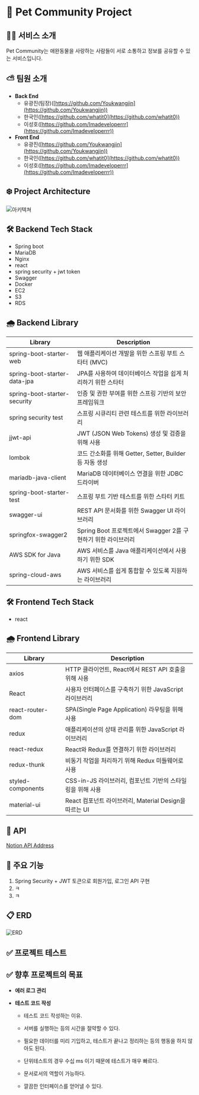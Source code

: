 # 🌈 Pet Community Project

## ✍🏻 서비스 소개

Pet Community는 애완동물을 사랑하는 사람들이 서로 소통하고 정보를 공유할 수 있는 서비스입니다.

## ⛅️ 팀원 소개

- **Back End**
  - 유광진(팀장)([https://github.com/Youkwangjin](https://github.com/Youkwangjin))
  - 한국인([https://github.com/whatit0](https://github.com/whatit0))
  - 이성호([https://github.com/Imadeveloperrr](https://github.com/Imadeveloperrr))
- **Front End**
  - 유광진([https://github.com/Youkwangjin](https://github.com/Youkwangjin))
  - 한국인([https://github.com/whatit0](https://github.com/whatit0))
  - 이성호([https://github.com/Imadeveloperrr](https://github.com/Imadeveloperrr))

## ❄️ Project Architecture

![아키텍쳐](https://github.com/Imadeveloperrr/petCommunity/assets/99321607/9f91a18a-d715-47dc-b589-3bc3b529bf9d)

## 🛠 Backend Tech Stack

- Spring boot
- MariaDB
- Nginx
- react
- spring security + jwt token
- Swagger
- Docker
- EC2
- S3
- RDS

## 🌧 Backend Library

| Library                          | Description                                                 |
|----------------------------------|-------------------------------------------------------------|
| spring-boot-starter-web          | 웹 애플리케이션 개발을 위한 스프링 부트 스타터 (MVC)            |
| spring-boot-starter-data-jpa     | JPA를 사용하여 데이터베이스 작업을 쉽게 처리하기 위한 스타터     |
| spring-boot-starter-security     | 인증 및 권한 부여를 위한 스프링 기반의 보안 프레임워크          |
| spring security test             | 스프링 시큐리티 관련 테스트를 위한 라이브러리                   |
| jjwt-api                         | JWT (JSON Web Tokens) 생성 및 검증을 위해 사용                |
| lombok                           | 코드 간소화를 위해 Getter, Setter, Builder 등 자동 생성        |
| mariadb-java-client              | MariaDB 데이터베이스 연결을 위한 JDBC 드라이버                 |
| spring-boot-starter-test         | 스프링 부트 기반 테스트를 위한 스타터 키트                     |
| swagger-ui                       | REST API 문서화를 위한 Swagger UI 라이브러리                  |
| springfox-swagger2               | Spring Boot 프로젝트에서 Swagger 2를 구현하기 위한 라이브러리  |
| AWS SDK for Java                 | AWS 서비스를 Java 애플리케이션에서 사용하기 위한 SDK            |
| spring-cloud-aws                 | AWS 서비스를 쉽게 통합할 수 있도록 지원하는 라이브러리          |

## 🛠 Frontend Tech Stack

- react


## 🌧 Frontend Library

| Library                          | Description                                                 |
|----------------------------------|-------------------------------------------------------------|
| axios                            | HTTP 클라이언트, React에서 REST API 호출을 위해 사용          |
| React                            | 사용자 인터페이스를 구축하기 위한 JavaScript 라이브러리        |
| react-router-dom                 | SPA(Single Page Application) 라우팅을 위해 사용              |
| redux                            | 애플리케이션의 상태 관리를 위한 JavaScript 라이브러리          |
| react-redux                      | React와 Redux를 연결하기 위한 라이브러리                      |
| redux-thunk                      | 비동기 작업을 처리하기 위해 Redux 미들웨어로 사용              |
| styled-components                | CSS-in-JS 라이브러리, 컴포넌트 기반의 스타일링을 위해 사용     |
| material-ui                      | React 컴포넌트 라이브러리, Material Design을 따르는 UI        |


## 🔎 API

[Notion API Address](https://www.notion.so/bde8061d127c4b53af622ab558c4df71)

## 🌈 주요 기능

1. Spring Security + JWT 토큰으로 회원가입, 로그인 API 구현
2. ㅋ
3. ㅋ


## 📋 ERD

![ERD](https://github.com/Imadeveloperrr/petCommunity/assets/99321607/2bdd0826-54d8-4917-9ad1-1bb2289a87b0)

## ✅ 프로젝트 테스트



## ✅ 향후 프로젝트의 목표

- **에러 로그 관리**


- **테스트 코드 작성**
 
  - 테스트 코드 작성하는 이유.

  - 서버를 실행하는 등의 시간을 절약할 수 있다.
  - 필요한 데이터를 미리 기입하고, 테스트가 끝나고 정리하는 등의 행동을 하지 않아도 된다.
  - 단위테스트의 경우 수십 ms 이기 때문에 테스트가 매우 빠르다.
  - 문서로서의 역할이 가능하다.
  - 깔끔한 인터페이스를 얻어낼 수 있다.
